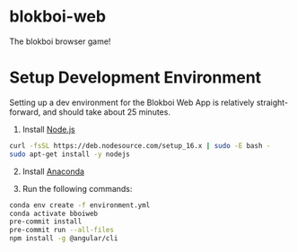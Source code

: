 # blokboi-web
The blokboi browser game!

# Setup Development Environment
Setting up a dev environment for the Blokboi Web App is relatively straight-forward, and should take about 25 minutes.
1. Install [Node.js](https://nodejs.org/en/)
```bash
curl -fsSL https://deb.nodesource.com/setup_16.x | sudo -E bash -
sudo apt-get install -y nodejs
```

2. Install [Anaconda](https://www.anaconda.com/products/distribution)


3. Run the following commands:
```bash
conda env create -f environment.yml
conda activate bboiweb
pre-commit install
pre-commit run --all-files
npm install -g @angular/cli
```
